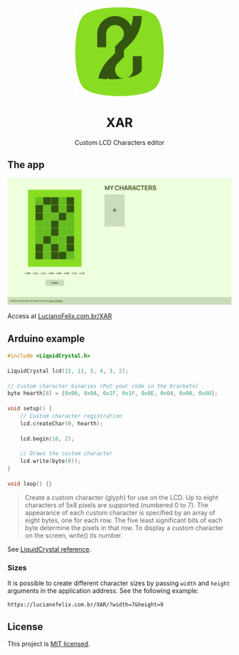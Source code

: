 <p align="center">
    <a href="https://lucianofelix.com.br/XAR" target="_blank" rel="noopener noreferrer">
        <img src="./assets/icons/icon.svg" width="200" alt="XAR logo">
    </a>
</p>

<h1 align="center">XAR</h1>
<p align="center">
    Custom LCD Characters editor
</p>


## The app

![XAR app desktop](./assets/screenshots/app-desktop.webp)

Access at [LucianoFelix.com.br/XAR](https://lucianofelix.com.br/XAR/)

## Arduino example

```c++
#include <LiquidCrystal.h>

LiquidCrystal lcd(12, 11, 5, 4, 3, 2);

// Custom character binaries (Put your code in the brackets)
byte hearth[8] = {0x00, 0x0A, 0x1F, 0x1F, 0x0E, 0x04, 0x00, 0x00};

void setup() {
    // Custom character registration
    lcd.createChar(0, hearth);

    lcd.begin(16, 2);
    
    // Draws the custom character
    lcd.write(byte(0));
}

void loop() {}

```

> Create a custom character (glyph) for use on the LCD. Up to eight characters of 5x8 pixels are supported (numbered 0 to 7). The appearance of each custom character is specified by an array of eight bytes, one for each row. The five least significant bits of each byte determine the pixels in that row. To display a custom character on the screen, write() its number.

See [LiquidCrystal reference](https://www.arduino.cc/en/Reference/LiquidCrystal).

### Sizes

It is possible to create different character sizes by passing `width` and `height` arguments in the application address. See the following example:

    https://lucianofelix.com.br/XAR/?width=7&height=9

## License
This project is [MIT licensed](https://github.com/FelixLuciano/XAR/blob/main/LICENSE).
